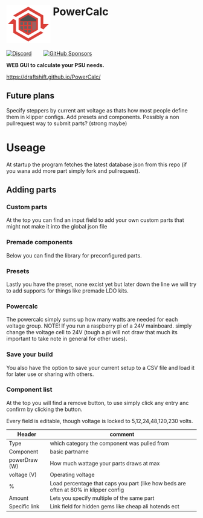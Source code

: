 # <img src="media/PowerCalc_logo.png?raw=true" height="100" align="top" /> PowerCalc

<a href="https://discord.gg/jJs73c6vSc" target="_blank" alt="Join our Discord">![Discord](https://img.shields.io/discord/1226846451028725821?logo=discord&logoColor=%23ffffff&label=Join%20our%20Discord&labelColor=%237785cc&color=%23adf5ff)</a>
&nbsp;&nbsp;&nbsp;&nbsp;&nbsp;&nbsp;
<a href="https://github.com/sponsors/DraftShift" target="_blank" alt="Sponsor Us">![GitHub Sponsors](https://img.shields.io/github/sponsors/DraftShift?logo=githubsponsors&label=Sponsors&labelColor=rgb(246%2C%20248%2C%20250)&color=rgb(191%2C%2057%2C%20137))</a>


**WEB GUI to calculate your PSU needs.**

https://draftshift.github.io/PowerCalc/

## Future plans
Specify steppers by current ant voltage as thats how most people define them in klipper configs.
Add presets and components.
Possibly a non pullrequest way to submit parts? (strong maybe)

# Useage
At startup the program fetches the latest database json from this repo (if you wana add more part simply fork and pullrequest).
## Adding parts
### Custom parts
At the top you can find an input field to add your own custom parts that might not make it into the global json file

### Premade components
Below you can find the library for preconfigured parts.

### Presets
Lastly you have the preset, none excist yet but later down the line we will try to add supports for things like premade LDO kits.

### Powercalc
The powercalc simply sums up how many watts are needed for each voltage group.
NOTE! If you run a raspberry pi of a 24V mainboard. simply change the voltage cell to 24V (tough a pi will not draw that much its important to take note in general for other uses).

### Save your build
You also have the option to save your current setup to a CSV file and load it for later use or sharing with others.

### Component list
At the top you will find a remove button, to use simply click any entry anc confirm by clicking the button.

Every field is editable, though voltage is locked to 5,12,24,48,120,230 volts.

| Header  | comment |
| ------------- | ------------- |
| Type  | which category the component was pulled from |
| Component  | basic partname   |
| powerDraw (W) | How much wattage your parts draws at max |
| voltage (V) | Operating voltage |
| %   | Load percentage that caps you part (like how beds are often at 80% in klipper config |
| Amount | Lets you specify multiple of the same part |
| Specific link | Link field for hidden gems like cheap ali hotends ect |




